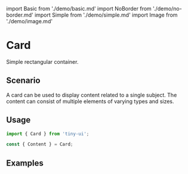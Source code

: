 import Basic from './demo/basic.md'
import NoBorder from './demo/no-border.md'
import Simple from './demo/simple.md'
import Image from './demo/image.md'

# Card

Simple rectangular container.

## Scenario

A card can be used to display content related to a single subject. The content can consist of multiple elements of varying types and sizes.

## Usage

```jsx
import { Card } from 'tiny-ui';

const { Content } = Card;
```

## Examples

<layout>
  <column>
    <Basic/>
    <NoBorder/>
    <Simple/>
  </column>
  <column>
    <Image/>
  </column>
</layout>
